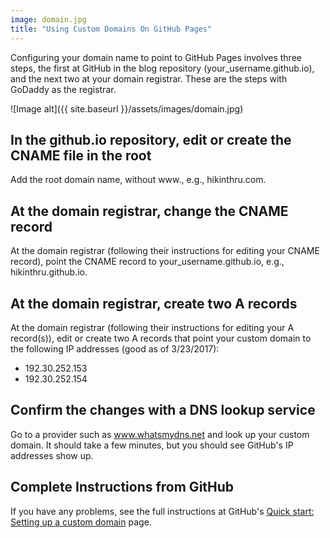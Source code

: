```yaml
---
image: domain.jpg
title: "Using Custom Domains On GitHub Pages"
---
```


Configuring your domain name to point to GitHub Pages involves three steps, the first at GitHub in the blog repository (your_username.github.io), and the next two at your domain registrar. These are the steps with GoDaddy as the registrar.

![Image alt]({{ site.baseurl }}/assets/images/domain.jpg)

## In the github.io repository, edit or create the CNAME file in the root

Add the root domain name, without www., e.g., hikinthru.com.

## At the domain registrar, change the CNAME record

At the domain registrar (following their instructions for editing your CNAME record), point the CNAME record to your_username.github.io, e.g., hikinthru.github.io.

## At the domain registrar, create two A records

At the domain registrar (following their instructions for editing your A record(s)), edit or create two A records that point your custom domain to the following IP addresses (good as of 3/23/2017):

* 192.30.252.153
* 192.30.252.154

## Confirm the changes with a DNS lookup service

Go to a provider such as www.whatsmydns.net and look up your custom domain. It should take a few minutes, but you should see GitHub's IP addresses show up.

## Complete Instructions from GitHub

If you have any problems, see the full instructions at GitHub's [Quick start: Setting up a custom domain](https://help.github.com/articles/quick-start-setting-up-a-custom-domain/) page.
